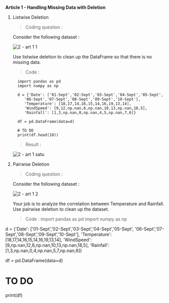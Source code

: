 **Article 1 - Handling Missing Data with Deletion**

1. Listwise Deletion

   >  Coding question   :

   Consider the following dataset   :

   ![2 - art 1 1](https://user-images.githubusercontent.com/74751990/210073645-5eb3eaf2-4be9-4fa2-a6cb-e846ad588b79.jpg)

   Use listwise deletion to clean up the DataFrame so that there is no missing data.

   >  Code :
   
         import pandas as pd
         import numpy as np

         d = {'Date': ['01-Sept','02-Sept','03-Sept','04-Sept','05-Sept',
            '06-Sept','07-Sept','08-Sept','09-Sept','10-Sept'], 
            'Temperature': [18,17,14,16,15,14,16,19,13,14],
            'WindSpeed': [9,12,np.nan,6,np.nan,10,13,np.nan,18,5],
            'Rainfall': [1,3,np.nan,0,np.nan,4,5,np.nan,7,6]}

         df = pd.DataFrame(data=d)

         # TO DO
         print(df.head(10))

   >  Result :

      ![2 - art 1 satu](https://user-images.githubusercontent.com/74751990/210112666-d7e4476c-aac1-4e8b-ab52-f24a927ace12.jpg)

2. Pairwise Deletion

   >  Coding question   :

   Consider the following dataset   :

   ![2 - art 1 2](https://user-images.githubusercontent.com/74751990/210157026-843b20cd-015c-4523-98fd-f889dda7a437.jpg)

   Your job is to analyze the correlation between Temperature and Rainfall. Use pairwise deletion to clean up the dataset.

   >  Code :
import pandas as pd
import numpy as np

d = {'Date': ['01-Sept','02-Sept','03-Sept','04-Sept','05-Sept',
            '06-Sept','07-Sept','08-Sept','09-Sept','10-Sept'], 
    'Temperature': [18,17,14,16,15,14,16,19,13,14],
    'WindSpeed': [9,np.nan,12,6,np.nan,10,13,np.nan,18,5],
    'Rainfall': [1,3,np.nan,0,4,np.nan,5,7,np.nan,6]}

df = pd.DataFrame(data=d)

# TO DO

print(df)

